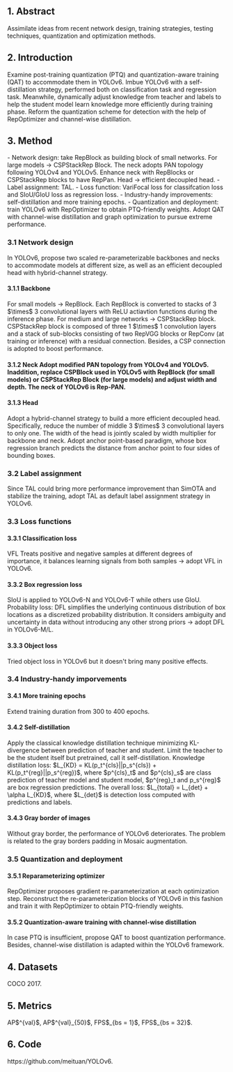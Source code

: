 <h2>1. Abstract</h2>
Assimilate ideas from recent network design, training strategies, testing techniques, quantization and optimization methods. 
<h2>2. Introduction</h2>
Examine post-training quantization (PTQ) and quantization-aware training (QAT) to accommodate them in YOLOv6. Imbue YOLOv6 with a self-distillation strategy, performed both on classification task and regression task. Meanwhile, dynamically adjust knowledge from teacher and labels to help the student model learn knowledge more efficiently during training phase. Reform the quantization scheme for detection with the help of RepOptimizer and channel-wise distillation.
<h2>3. Method</h2>
- Network design: take RepBlock as building block of small networks. For large models -> CSPStackRep Block. The neck adopts PAN topology following YOLOv4 and YOLOv5. Enhance neck with RepBlocks or CSPStackRep blocks to have RepPan. Head -> efficient decoupled head.
- Label assignment: TAL.
- Loss function: VariFocal loss for classifcation loss and SIoU/GIoU loss as regression loss. 
- Industry-handy improvements: self-distillation and more training epochs. 
- Quantization and deployment: train YOLOv6 with RepOptimizer to obtain PTQ-friendly weights. Adopt QAT with channel-wise distillation and graph optimization to pursue extreme performance.
<h3>3.1 Network design</h3>
In YOLOv6, propose two scaled re-parameterizable backbones and necks to accommodate models at different size, as well as an efficient decoupled head with hybrid-channel strategy.
<h4>3.1.1 Backbone</h4>
For small models -> RepBlock. Each RepBlock is converted to stacks of 3 $\times$ 3 convolutional layers with ReLU actiavtion functions during the inference phase. For medium and large networks -> CSPStackRep block. CSPStackRep block is composed of three 1 $\times$ 1 convolution layers and a stack of sub-blocks consisting of two RepVGG blocks or RepConv (at training or inference) with a residual connection. Besides, a CSP connection is adopted to boost performance.
<h4>3.1.2 Neck</4h>
Adopt modified PAN topology from YOLOv4 and YOLOv5. Inaddition, replace CSPBlock used in YOLOv5 with RepBlock (for small models) or CSPStackRep Block (for large models) and adjust width and depth. The neck of YOLOv6 is Rep-PAN.
<h4>3.1.3 Head</h4>
Adopt a hybrid-channel strategy to build a more efficient decoupled head. Specifically, reduce the number of middle 3 $\times$ 3 convolutional layers to only one. The width of the head is jointly scaled by width multiplier for backbone and neck. Adopt anchor point-based paradigm, whose box regression branch predicts the distance from anchor point to four sides of bounding boxes.
<h3>3.2 Label assignment</h3>
Since TAL could bring more performance improvement than SimOTA and stabilize the training, adopt TAL as default label assignment strategy in YOLOv6.
<h3>3.3 Loss functions</h3>
<h4>3.3.1 Classification loss</h4>
VFL Treats positive and negative samples at different degrees of importance, it balances learning signals from both samples -> adopt VFL in YOLOv6.
<h4>3.3.2 Box regression loss</h4>
SIoU is applied to YOLOv6-N and YOLOv6-T while others use GIoU. Probability loss: DFL simplifies the underlying continuous distribution of box locations as a discretized probability distribution. It considers ambiguity and uncertainty in data without introducing any other strong priors -> adopt DFL in YOLOv6-M/L.
<h4>3.3.3 Object loss</h4>
Tried object loss in YOLOv6 but it doesn't bring many positive effects.
<h3>3.4 Industry-handy imporvements</h3>
<h4>3.4.1 More training epochs</h4>
Extend training duration from 300 to 400 epochs.
<h4>3.4.2 Self-distillation</h4>
Apply the classical knowledge distillation technique minimizing KL-divergence between prediction of teacher and student. Limit the teacher to be the student itself but pretrained, call it self-distillation. Knowledge distillation loss: $L_{KD} = KL(p_t^{cls}||p_s^{cls}) + KL(p_t^{reg}||p_s^{reg})$, where $p^{cls}_t$ and $p^{cls}_s$ are class prediction of teacher model and student model, $p^{reg}_t and p_s^{reg}$ are box regression predictions. The overall loss: $L_{total} = L_{det} + \alpha L_{KD}$, where $L_{det}$ is detection loss computed with predictions and labels.
<h4>3.4.3 Gray border of images</h4>
Without gray border, the performance of YOLOv6 deteriorates. The problem is related to the gray borders padding in Mosaic augmentation.
<h3>3.5 Quantization and deployment</h3>
<h4>3.5.1 Reparameterizing optimizer</h4>
RepOptimizer proposes gradient re-parameterization at each optimization step. Reconstruct the re-parameterization blocks of YOLOv6 in this fashion and train it with RepOptimizer to obtain PTQ-friendly weights.
<h4>3.5.2 Quantization-aware training with channel-wise distillation</h4>
In case PTQ is insufficient, propose QAT to boost quantization performance. Besides, channel-wise distillation is adapted within the YOLOv6 framework.
<h2>4. Datasets</h2>
COCO 2017.
<h2>5. Metrics</h2>
AP$^{val}$, AP$^{val}_{50}$, FPS$_{bs = 1}$, FPS$_{bs = 32}$.
<h2>6. Code</h2>
https://github.com/meituan/YOLOv6.